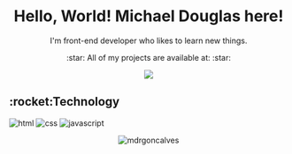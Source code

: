 <h1 align="center">Hello, World! Michael Douglas here!</h1>
<p align="center">I'm front-end developer who likes to learn new things.</p>
<p align="center"> :star: All of my projects are available at: :star: </p>
<p align="center"><img src="https://img.shields.io/static/v1?label=Blog&message=Portfolio&color=7159c1&style=for-the-badge&logo=ghost"/></p>

<h2>:rocket:Technology</h2>
<p align="left">
 <img src="https://img.shields.io/badge/HTML5-E34F26?style=for-the-badge&logo=html5&logoColor=white" alt="html"/>
 <img src="https://img.shields.io/badge/CSS3-1572B6?style=for-the-badge&logo=css3&logoColor=white" alt="css"/>
 <img src="https://img.shields.io/badge/JavaScript-F7DF1E?style=for-the-badge&logo=javascript&logoColor=black" alt="javascript"/>
</p>

<p align="center"><img align="center" src="https://github-readme-stats.vercel.app/api/top-langs?username=mdrgoncalves&show_icons=true&theme=dark&locale=en&layout=compact" alt="mdrgoncalves" /></p>
 
